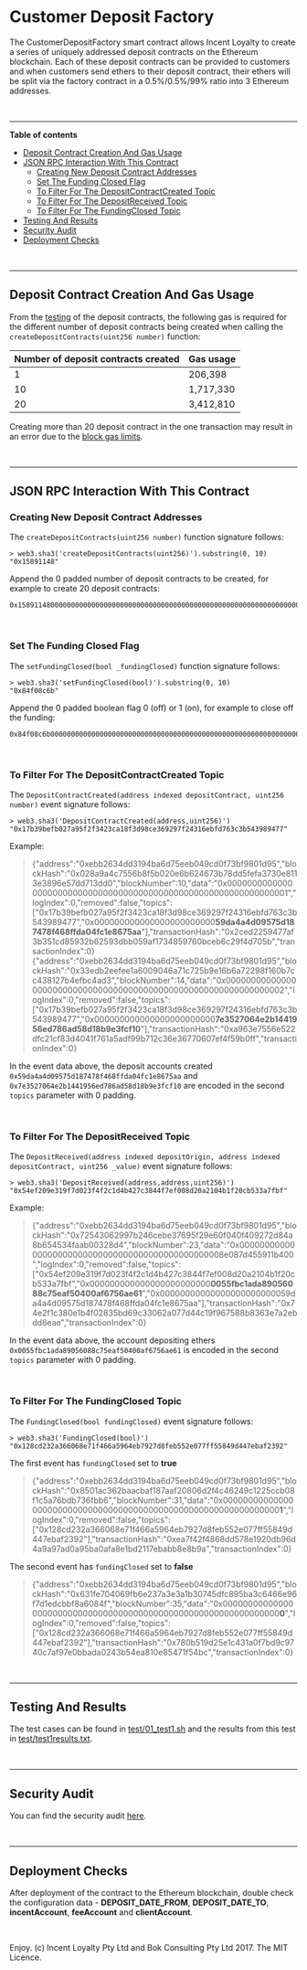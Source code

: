 # Customer Deposit Factory

The CustomerDepositFactory smart contract allows Incent Loyalty to create a series of uniquely addressed deposit contracts on the Ethereum blockchain. Each of these deposit contracts can be provided to customers and when customers send ethers to their deposit contract, their ethers will be split via the factory contract in a 0.5%/0.5%/99% ratio into 3 Ethereum addresses.

<br />

<hr />

**Table of contents**

* [Deposit Contract Creation And Gas Usage](#deposit-contract-creation-and-gas-usage)
* [JSON RPC Interaction With This Contract](#json-rpc-interaction-with-this-contract)
  * [Creating New Deposit Contract Addresses](#creating-new-deposit-contract-addresses)
  * [Set The Funding Closed Flag](#set-the-funding-closed-flag)
  * [To Filter For The DepositContractCreated Topic](#to-filter-for-the-depositcontractcreated-topic)
  * [To Filter For The DepositReceived Topic](#to-filter-for-the-depositreceived-topic)
  * [To Filter For The FundingClosed Topic](#to-filter-for-the-fundingclosed-topic)
* [Testing And Results](#testing-and-results)
* [Security Audit](#security-audit)
* [Deployment Checks](#deployment-checks)


<br />

<hr />

## Deposit Contract Creation And Gas Usage

From the [testing](test/test1results.txt) of the deposit contracts, the following gas is required for the different number of deposit contracts being created when calling the `createDepositContracts(uint256 number)` function:

Number of deposit contracts created | Gas usage
--- | ---
1 | 206,398
10 | 1,717,330
20 | 3,412,810

Creating more than 20 deposit contract in the one transaction may result in an error due to the [block gas limits](https://etherscan.io/chart/gaslimit).

<br />

<hr />

## JSON RPC Interaction With This Contract

### Creating New Deposit Contract Addresses

The `createDepositContracts(uint256 number)` function signature follows:

    > web3.sha3('createDepositContracts(uint256)').substring(0, 10)
    "0x15891148"

Append the 0 padded number of deposit contracts to be created, for example to create 20 deposit contracts:

    0x158911480000000000000000000000000000000000000000000000000000000000000014

<br />

### Set The Funding Closed Flag

The `setFundingClosed(bool _fundingClosed)` function signature follows:

    > web3.sha3('setFundingClosed(bool)').substring(0, 10)
    "0x84f08c6b"

Append the 0 padded boolean flag 0 (off) or 1 (on), for example to close off the funding:

    0x84f08c6b0000000000000000000000000000000000000000000000000000000000000001

<br />

### To Filter For The DepositContractCreated Topic

The `DepositContractCreated(address indexed depositContract, uint256 number)` event signature follows:

    > web3.sha3('DepositContractCreated(address,uint256)')
    "0x17b39befb027a95f2f3423ca18f3d98ce369297f24316ebfd763c3b543989477"

Example:

> {"address":"0xebb2634dd3194ba6d75eeb049cd0f73bf9801d95","blockHash":"0x028a9a4c7556b8f5b020e6b624673b78dd5fefa3730e8113e3896e57dd713dd0","blockNumber":10,"data":"0x0000000000000000000000000000000000000000000000000000000000000001","logIndex":0,"removed":false,"topics":["0x17b39befb027a95f2f3423ca18f3d98ce369297f24316ebfd763c3b543989477","0x000000000000000000000000**59da4a4d09575d187478f468ffda04fc1e8675aa**"],"transactionHash":"0x2ced2259477af3b351cd85932b62593dbb059af1734859760bceb6c29f4d705b","transactionIndex":0}
> {"address":"0xebb2634dd3194ba6d75eeb049cd0f73bf9801d95","blockHash":"0x33edb2eefee1a6009046a71c725b9e16b6a72298f160b7cc438127b4efbc4ad3","blockNumber":14,"data":"0x0000000000000000000000000000000000000000000000000000000000000002","logIndex":0,"removed":false,"topics":["0x17b39befb027a95f2f3423ca18f3d98ce369297f24316ebfd763c3b543989477","0x000000000000000000000000**7e3527064e2b1441956ed786ad58d18b9e3fcf10**"],"transactionHash":"0xa963e7556e522dfc21cf83d4041f761a5adf99b712c36e36770607ef4f59b0ff","transactionIndex":0}


In the event data above, the deposit accounts created `0x59da4a4d09575d187478f468ffda04fc1e8675aa` and `0x7e3527064e2b1441956ed786ad58d18b9e3fcf10` are encoded in the second `topics` parameter with 0 padding.


<br />

### To Filter For The DepositReceived Topic

The `DepositReceived(address indexed depositOrigin, address indexed depositContract, uint256 _value)` event signature follows:

    > web3.sha3('DepositReceived(address,address,uint256)')
    "0x54ef209e319f7d023f4f2c1d4b427c3844f7ef008d20a2104b1f20cb533a7fbf"

Example:

>  {"address":"0xebb2634dd3194ba6d75eeb049cd0f73bf9801d95","blockHash":"0x72543062997b246cebe37695f29e60f040f409272d84a8b654534faab00328d4","blockNumber":23,"data":"0x0000000000000000000000000000000000000000000000008e087d455911b400","logIndex":0,"removed":false,"topics":["0x54ef209e319f7d023f4f2c1d4b427c3844f7ef008d20a2104b1f20cb533a7fbf","0x000000000000000000000000**0055fbc1ada89056088c75eaf50400af6756ae61**","0x00000000000000000000000059da4a4d09575d187478f468ffda04fc1e8675aa"],"transactionHash":"0x74e2f1c380e1b4f02835bd69c33062a077d44c19f967588b8363e7a2ebdd6eae","transactionIndex":0}

In the event data above, the account depositing ethers `0x0055fbc1ada89056088c75eaf50400af6756ae61` is encoded in the second `topics` parameter with 0 padding.

<br />

### To Filter For The FundingClosed Topic

The `FundingClosed(bool fundingClosed)` event signature follows:

    > web3.sha3('FundingClosed(bool)')
    "0x128cd232a366068e71f466a5964eb7927d8feb552e077ff55849d447ebaf2392"

The first event has `fundingClosed` set to **true**
>  {"address":"0xebb2634dd3194ba6d75eeb049cd0f73bf9801d95","blockHash":"0x8501ac362baacbaf187aaf20806d2f4c46249c1225ccb08f1c5a76bdb736fbb6","blockNumber":31,"data":"0x000000000000000000000000000000000000000000000000000000000000000**1**","logIndex":0,"removed":false,"topics":["0x128cd232a366068e71f466a5964eb7927d8feb552e077ff55849d447ebaf2392"],"transactionHash":"0xea7f42f4868dd578e1920db96d4a9a97ad0a95ba0afa8e1bd2117ebabb8e8b9a","transactionIndex":0}

The second event has `fundingClosed` set to **false**
> {"address":"0xebb2634dd3194ba6d75eeb049cd0f73bf9801d95","blockHash":"0x631fe704069fb6e237a3e3a1b30745dfc895ba3c6466e96f7d1edcbbf8a6084f","blockNumber":35,"data":"0x000000000000000000000000000000000000000000000000000000000000000**0**","logIndex":0,"removed":false,"topics":["0x128cd232a366068e71f466a5964eb7927d8feb552e077ff55849d447ebaf2392"],"transactionHash":"0x780b519d25e1c431a0f7bd9c9740c7af97e0bbada0243b54ea810e85471f54bc","transactionIndex":0}


<br />

<hr />

## Testing And Results

The test cases can be found in [test/01_test1.sh](test/01_test1.sh) and the results from this test in [test/test1results.txt](test/test1results.txt).

<br />

<hr />

## Security Audit

You can find the security audit [here](SecurityAudit.md).

<br />

<hr />

## Deployment Checks

After deployment of the contract to the Ethereum blockchain, double check the configuration data - **DEPOSIT_DATE_FROM**, **DEPOSIT_DATE_TO**, **incentAccount**, **feeAccount** and **clientAccount**.

<br />

Enjoy. (c) Incent Loyalty Pty Ltd and Bok Consulting Pty Ltd 2017. The MIT Licence.
